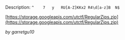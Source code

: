 Description:
```^	7	y	RU[A-Z]KKx2 R4\d[a-z]B	N$```

[https://storage.googleapis.com/utctf/RegularZips.zip](https://storage.googleapis.com/utctf/RegularZips.zip)

_by garretgu10_